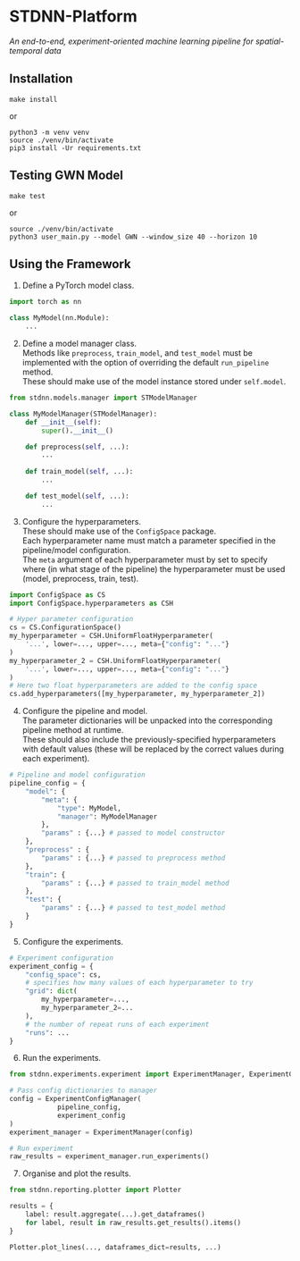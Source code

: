 # STDNN-Platform

*An end-to-end, experiment-oriented machine learning pipeline for spatial-temporal data*

## Installation

```
make install
```
or
```
python3 -m venv venv
source ./venv/bin/activate
pip3 install -Ur requirements.txt
```

## Testing GWN Model
```
make test
```
or 
```
source ./venv/bin/activate
python3 user_main.py --model GWN --window_size 40 --horizon 10
```

## Using the Framework

1. Define a PyTorch model class.

```python
import torch as nn

class MyModel(nn.Module):
    ...
```

2. Define a model manager class. \
Methods like `preprocess`, `train_model`, and `test_model` must be implemented with the option of overriding the default `run_pipeline` method. \
These should make use of the model instance stored under `self.model`.

```python
from stdnn.models.manager import STModelManager

class MyModelManager(STModelManager):
    def __init__(self):
        super().__init__()

    def preprocess(self, ...):
        ...
    
    def train_model(self, ...):
        ...

    def test_model(self, ...):
        ...
```

3. Configure the hyperparameters.\
These should make use of the `ConfigSpace` package.\
Each hyperparameter name must match a parameter specified in the pipeline/model configuration. \
The `meta` argument of each hyperparameter must by set to specify where (in what stage of the pipeline) the hyperparameter must be used (model, preprocess, train, test).

```python
import ConfigSpace as CS
import ConfigSpace.hyperparameters as CSH

# Hyper parameter configuration
cs = CS.ConfigurationSpace()
my_hyperparameter = CSH.UniformFloatHyperparameter(
    '...', lower=..., upper=..., meta={"config": "..."}
)
my_hyperparameter_2 = CSH.UniformFloatHyperparameter(
    '...', lower=..., upper=..., meta={"config": "..."}
)
# Here two float hyperparameters are added to the config space
cs.add_hyperparameters([my_hyperparameter, my_hyperparameter_2])
```

4. Configure the pipeline and model. \
The parameter dictionaries will be unpacked into the corresponding pipeline method at runtime.\
These should also include the previously-specified hyperparameters with default values (these will be replaced by the correct values during each experiment).

```python
# Pipeline and model configuration
pipeline_config = {
    "model": {
        "meta": {
            "type": MyModel,
            "manager": MyModelManager
        },
        "params" : {...} # passed to model constructor
    },
    "preprocess" : {
        "params" : {...} # passed to preprocess method
    },
    "train": {
        "params" : {...} # passed to train_model method
    },
    "test": {
        "params" : {...} # passed to test_model method
    }
}
```

5. Configure the experiments. 

```python
# Experiment configuration
experiment_config = {
    "config_space": cs,
    # specifies how many values of each hyperparameter to try
    "grid": dict( 
        my_hyperparameter=..., 
        my_hyperparameter_2=...
    ),
    # the number of repeat runs of each experiment
    "runs": ...
}
```

6. Run the experiments.

```python
from stdnn.experiments.experiment import ExperimentManager, ExperimentConfigManager

# Pass config dictionaries to manager
config = ExperimentConfigManager(
            pipeline_config, 
            experiment_config
)
experiment_manager = ExperimentManager(config)

# Run experiment
raw_results = experiment_manager.run_experiments()
```

7. Organise and plot the results.

```python
from stdnn.reporting.plotter import Plotter

results = {
    label: result.aggregate(...).get_dataframes()
    for label, result in raw_results.get_results().items()
}

Plotter.plot_lines(..., dataframes_dict=results, ...)
```